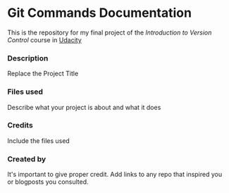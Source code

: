 # Git Commands Documentation
This is the repository for my final project of the *Introduction to Version Control* course in [Udacity](https://www.udacity.com/)

### Description
Replace the Project Title

### Files used
Describe what your project is about and what it does

### Credits
Include the files used

### Created by
It's important to give proper credit. Add links to any repo that inspired you or blogposts you consulted.
